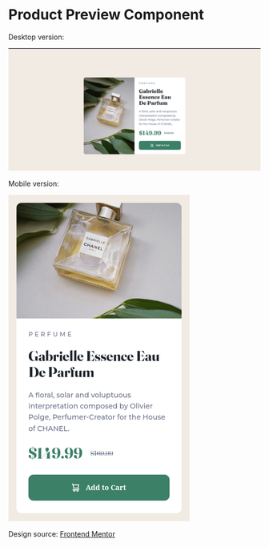 # Product Preview Component

Desktop version:

![alt text](https://github.com/rhaix23/product-preview-component/blob/master/output-image/desktop.png "Desktop version")

Mobile version: 

![alt text](https://github.com/rhaix23/product-preview-component/blob/master/output-image/mobile.png "Mobile version")

Design source: [Frontend Mentor](https://www.frontendmentor.io/challenges/product-preview-card-component-GO7UmttRfa)

